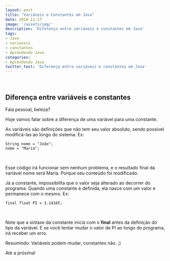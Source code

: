 ```yaml
---
layout: post
title: "Variáveis e Constantes em Java"
date: 2018-11-17 
image: '/assets/img/'
description: 'Diferença entre variáveis e constantes em Java'
tags: 
- Java
- variaveis
- constantes
- Aprendendo Java
categories: 
- Aprendendo Java
twitter_text: 'Diferença entre variáveis e constantes em Java'
---
```


&nbsp;
## Diferença entre variáveis e constantes

Fala pessoal, beleza?

Hoje vamos falar sobre a diferença de uma variável para uma constante.

As variáveis são definições que não tem seu valor absoluto, sendo possível modificá-las ao longo do sistema.
Ex:

```
String nome = "João";
nome = "Maria";
```
&nbsp;

Esse código irá funcionar sem nenhum problema, e o resultado final da variável nome será Maria. Porque seu conteúdo foi modificado.


Já a constante, impossibilita que o valor seja alterado ao decorrer do programa. Quando uma constante é definida, ela nasce com um valor e permanece com o mesmo. Ex:

```
final float PI = 3.1416F;
```
&nbsp;


Note que a sintaxe da constante inicia com o **final** antes da definição do tipo da variável.
E se você tentar mudar o valor de PI ao longo do programa, irá receber um erro. 

Resumindo: Variáveis podem mudar, constantes não. ;)

Até a próxima!



